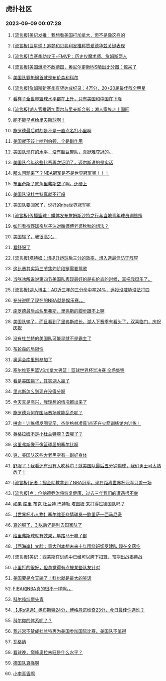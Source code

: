 ## 虎扑社区 
### 2023-09-09 00:07:28

1. [[流言板]美记发推：我想看美国打加拿大，但不是像这样的](https://bbs.hupu.com/62039002.html)

2. [[流言板]巨星球！追梦和贝弗利发推称赞爱德华兹关键表现](https://bbs.hupu.com/62039109.html)

3. [[流言板]当赛季助攻王+FMVP：历史仅魔术师、詹姆斯两人](https://bbs.hupu.com/62034743.html)

4. [[流言板]美国爆冷不敌德国，奥尼尔更新INS晒出比分图：惊呆了](https://bbs.hupu.com/62040302.html)

5. [美国队罪魁祸首就是布伦森和科尔](https://bbs.hupu.com/62039563.html)

6. [[流言板]詹姆斯新赛季有望达成纪录：4万分，20+20届最佳阵全明星](https://bbs.hupu.com/62033391.html)

7. [看样子全世界篮球水平都在上升，只有美国和中国在下降](https://bbs.hupu.com/62039559.html)

8. [[流言板]湖人官推晒加索尔与里夫斯合影：湖人家族走上国际](https://bbs.hupu.com/62038022.html)

9. [能不能早点给里夫斯球啊！](https://bbs.hupu.com/62039037.html)

10. [施罗德最后时刻是不是一直点名打小里啊](https://bbs.hupu.com/62039576.html)

11. [美国就不该上哈利伯顿，全是副作用](https://bbs.hupu.com/62039119.html)

12. [美国队现在的水平，没有超巨带队，真挺难夺冠的。](https://bbs.hupu.com/62038998.html)

13. [美国队今年这些比赛再次证明了，迈尔斯说的是实话](https://bbs.hupu.com/62039096.html)

14. [那么问题来了？NBA冠军是不是世界冠军呢！！！](https://bbs.hupu.com/62038983.html)

15. [布里奇斯？底角里弗斯空了啊，还硬上](https://bbs.hupu.com/62039115.html)

16. [美国队没杜兰特真就不行吗](https://bbs.hupu.com/62039513.html)

17. [美国队要回家了，说好的nba世界冠军呢](https://bbs.hupu.com/62038802.html)

18. [[流言板]传播篮球！媒体发布詹姆斯沙特之行与当地青年球员训练照](https://bbs.hupu.com/62040088.html)

19. [如何看待野球帝张子沫对魏师傅老婆秋秋的想法？](https://bbs.hupu.com/62032655.html)

20. [美国输了，我很高兴。](https://bbs.hupu.com/62039285.html)

21. [看舒服了](https://bbs.hupu.com/62038999.html)

22. [[流言板]塔特姆：想提升运球后三分的效率，想入选最佳防守阵容](https://bbs.hupu.com/62038461.html)

23. [这比赛其实第三节焦灼阶段挺需要莺歌](https://bbs.hupu.com/62038913.html)

24. [当咪咕解说说第四节美国队表现最好的是布伦森的时候，真把我逗乐了。](https://bbs.hupu.com/62039310.html)

25. [[流言板]湖人博主：AD近三年的三分命中率24%，远投没威胁没法打四](https://bbs.hupu.com/62031839.html)

26. [充分说明了现在的NBA就是娱乐赛。。](https://bbs.hupu.com/62040098.html)

27. [施罗德最后点名里弗斯，里弗斯的脚步跟不上啊](https://bbs.hupu.com/62039384.html)

28. [美国队输了，而且看到了里弗斯成长，湖人下赛季有看头了，双喜临门，庆祝庆祝](https://bbs.hupu.com/62039720.html)

29. [没有杜兰特的美国队可能早就不是霸主了](https://bbs.hupu.com/62039294.html)

30. [布轮森的局限性](https://bbs.hupu.com/62039422.html)

31. [奥运会库里别参加了](https://bbs.hupu.com/62039629.html)

32. [塞尔维亚男篮VS加拿大男篮｜篮球世界杯半决赛 全场集锦](https://bbs.hupu.com/62036493.html)

33. [看是美国输了，其实湖人赢了](https://bbs.hupu.com/62039667.html)

34. [里弗斯怎么到现在没得分啊](https://bbs.hupu.com/62038899.html)

35. [今天真是高兴，我理想的情况都出来了](https://bbs.hupu.com/62039865.html)

36. [施罗德为何在国际赛场就能乱杀呢？](https://bbs.hupu.com/62039336.html)

37. [拼命！训练师发图显示，杰伦格林凌晨1点还在火箭训练馆内训练！](https://bbs.hupu.com/62033407.html)

38. [英格拉姆不是小杜兰特嘛？去哪了？](https://bbs.hupu.com/62039944.html)

39. [这里弗斯像不像篮球届的塞尔比啊](https://bbs.hupu.com/62039240.html)

40. [爽，美国队这些大老黑空有一副好身体](https://bbs.hupu.com/62039286.html)

41. [舒服了！我看还有没有人吹科尔！就美国队最后五分钟输球，我们勇士可太熟悉了！](https://bbs.hupu.com/62039649.html)

42. [[流言板]记者：掘金助教拿到了NBA冠军，现在距离世界杯冠军只差一场](https://bbs.hupu.com/62038700.html)

43. [[流言板]卢：伦纳德乔治将恢复健康，过去三年我们的遭遇很不幸](https://bbs.hupu.com/62031536.html)

44. [如果 库里 布克 杜兰特 巴特勒 塔图姆 来打得过德国队吗？](https://bbs.hupu.com/62039857.html)

45. [【世界杯小人物】塞尔维亚悲情球员—鲍里萨—西马尼奇](https://bbs.hupu.com/62030874.html)

46. [真的服了，3j以后还是别去国家队了](https://bbs.hupu.com/62039034.html)

47. [给里弗斯球就有效果，早踏马干嘛了都](https://bbs.hupu.com/62039089.html)

48. [【西海岸】文胖：意大利本想未来十年围绕班切罗建队 现在全落空](https://bbs.hupu.com/62033438.html)

49. [[流言板]美记：西蒙斯在训练中已经可以胯下扣篮，预期出战揭幕战](https://bbs.hupu.com/62032919.html)

50. [小里打的很好，但总觉得有点被某些队友针对](https://bbs.hupu.com/62038486.html)

51. [美国要是今天输了！科尔就是最大的笑话](https://bbs.hupu.com/62038663.html)

52. [FIBA和NBA真的很不一样啊。。](https://bbs.hupu.com/62040179.html)

53. [科尔纯纯愣头青](https://bbs.hupu.com/62038600.html)

54. [【JRs评选】奥布斯特24分，博格丹诺维奇23分，今日最佳你选谁？](https://bbs.hupu.com/62040175.html)

55. [科尔你的体系呢？？](https://bbs.hupu.com/62039509.html)

56. [我非常不赞成杜兰特再为美国参加国际比赛，美国队不值得](https://bbs.hupu.com/62039990.html)

57. [瓦格纳](https://bbs.hupu.com/62038777.html)

58. [看球晚，巅峰奥拉朱旺是什么水平？](https://bbs.hupu.com/62034716.html)

59. [德国队真强啊](https://bbs.hupu.com/62039039.html)

60. [小李真香啊](https://bbs.hupu.com/62039301.html)

